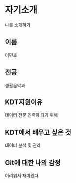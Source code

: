 # 자기소개

나를 소개하기

## 이름

이민호

## 전공

생활음악과

## KDT지원이유

데이터 전문 인력이 되기 위해

## KDT에서 배우고 싶은 것

데이터 분석 및 관리

## Git에 대한 나의 감정

어려워서 재미있다.
